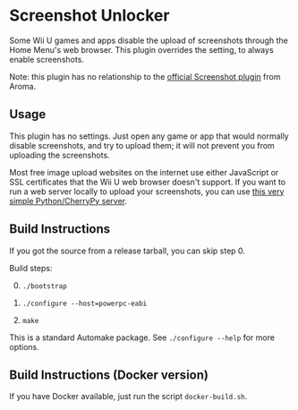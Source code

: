 # Screenshot Unlocker

Some Wii U games and apps disable the upload of screenshots through the Home Menu's web
browser. This plugin overrides the setting, to always enable screenshots.

Note: this plugin has no relationship to the [official Screenshot
plugin](https://github.com/wiiu-env/ScreenshotWUPS) from Aroma.


## Usage

This plugin has no settings. Just open any game or app that would normally disable
screenshots, and try to upload them; it will not prevent you from uploading the
screenshots.

Most free image upload websites on the internet use either JavaScript or SSL certificates
that the Wii U web browser doesn't support. If you want to run a web server locally to
upload your screenshots, you can use [this very simple Python/CherryPy
server](https://github.com/dkosmari/imgupload-server).


## Build Instructions

If you got the source from a release tarball, you can skip step 0.

Build steps:

  0. `./bootstrap`

  1. `./configure --host=powerpc-eabi`

  2. `make`

This is a standard Automake package. See `./configure --help` for more options.


## Build Instructions (Docker version)

If you have Docker available, just run the script `docker-build.sh`.
